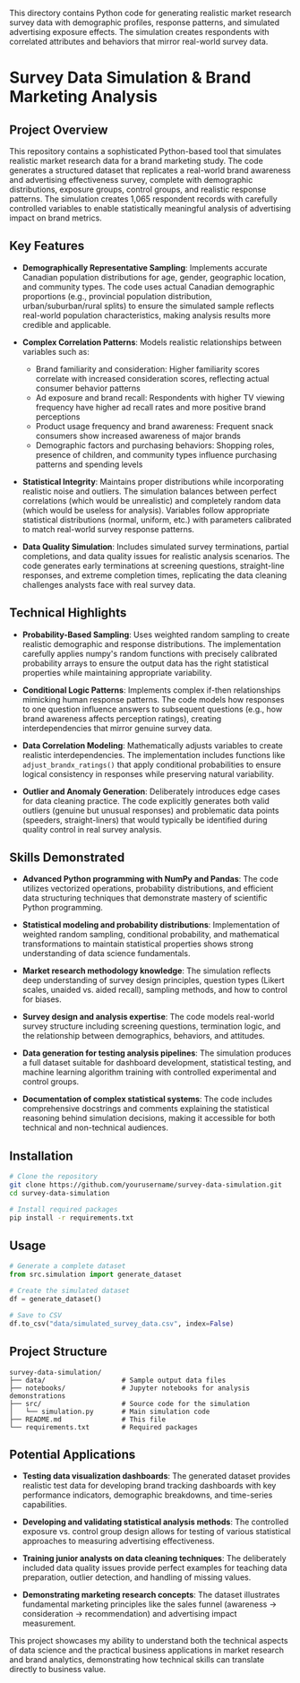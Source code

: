 This directory contains Python code for generating realistic market research survey data with demographic profiles, response patterns, and simulated advertising exposure effects. The simulation creates respondents with correlated attributes and behaviors that mirror real-world survey data.
# Survey Data Simulation & Brand Marketing Analysis

## Project Overview
This repository contains a sophisticated Python-based tool that simulates realistic market research data for a brand marketing study. The code generates a structured dataset that replicates a real-world brand awareness and advertising effectiveness survey, complete with demographic distributions, exposure groups, control groups, and realistic response patterns. The simulation creates 1,065 respondent records with carefully controlled variables to enable statistically meaningful analysis of advertising impact on brand metrics.

## Key Features

- **Demographically Representative Sampling**: Implements accurate Canadian population distributions for age, gender, geographic location, and community types. The code uses actual Canadian demographic proportions (e.g., provincial population distribution, urban/suburban/rural splits) to ensure the simulated sample reflects real-world population characteristics, making analysis results more credible and applicable.

- **Complex Correlation Patterns**: Models realistic relationships between variables such as:
  - Brand familiarity and consideration: Higher familiarity scores correlate with increased consideration scores, reflecting actual consumer behavior patterns
  - Ad exposure and brand recall: Respondents with higher TV viewing frequency have higher ad recall rates and more positive brand perceptions
  - Product usage frequency and brand awareness: Frequent snack consumers show increased awareness of major brands
  - Demographic factors and purchasing behaviors: Shopping roles, presence of children, and community types influence purchasing patterns and spending levels

- **Statistical Integrity**: Maintains proper distributions while incorporating realistic noise and outliers. The simulation balances between perfect correlations (which would be unrealistic) and completely random data (which would be useless for analysis). Variables follow appropriate statistical distributions (normal, uniform, etc.) with parameters calibrated to match real-world survey response patterns.

- **Data Quality Simulation**: Includes simulated survey terminations, partial completions, and data quality issues for realistic analysis scenarios. The code generates early terminations at screening questions, straight-line responses, and extreme completion times, replicating the data cleaning challenges analysts face with real survey data.

## Technical Highlights

- **Probability-Based Sampling**: Uses weighted random sampling to create realistic demographic and response distributions. The implementation carefully applies numpy's random functions with precisely calibrated probability arrays to ensure the output data has the right statistical properties while maintaining appropriate variability.

- **Conditional Logic Patterns**: Implements complex if-then relationships mimicking human response patterns. The code models how responses to one question influence answers to subsequent questions (e.g., how brand awareness affects perception ratings), creating interdependencies that mirror genuine survey data.

- **Data Correlation Modeling**: Mathematically adjusts variables to create realistic interdependencies. The implementation includes functions like `adjust_brandx_ratings()` that apply conditional probabilities to ensure logical consistency in responses while preserving natural variability.

- **Outlier and Anomaly Generation**: Deliberately introduces edge cases for data cleaning practice. The code explicitly generates both valid outliers (genuine but unusual responses) and problematic data points (speeders, straight-liners) that would typically be identified during quality control in real survey analysis.

## Skills Demonstrated

- **Advanced Python programming with NumPy and Pandas**: The code utilizes vectorized operations, probability distributions, and efficient data structuring techniques that demonstrate mastery of scientific Python programming.

- **Statistical modeling and probability distributions**: Implementation of weighted random sampling, conditional probability, and mathematical transformations to maintain statistical properties shows strong understanding of data science fundamentals.

- **Market research methodology knowledge**: The simulation reflects deep understanding of survey design principles, question types (Likert scales, unaided vs. aided recall), sampling methods, and how to control for biases.

- **Survey design and analysis expertise**: The code models real-world survey structure including screening questions, termination logic, and the relationship between demographics, behaviors, and attitudes.

- **Data generation for testing analysis pipelines**: The simulation produces a full dataset suitable for dashboard development, statistical testing, and machine learning algorithm training with controlled experimental and control groups.

- **Documentation of complex statistical systems**: The code includes comprehensive docstrings and comments explaining the statistical reasoning behind simulation decisions, making it accessible for both technical and non-technical audiences.

## Installation

```bash
# Clone the repository
git clone https://github.com/yourusername/survey-data-simulation.git
cd survey-data-simulation

# Install required packages
pip install -r requirements.txt
```

## Usage

```python
# Generate a complete dataset
from src.simulation import generate_dataset

# Create the simulated dataset
df = generate_dataset()

# Save to CSV
df.to_csv("data/simulated_survey_data.csv", index=False)
```

## Project Structure

```
survey-data-simulation/
├── data/                   # Sample output data files
├── notebooks/              # Jupyter notebooks for analysis demonstrations
├── src/                    # Source code for the simulation
│   └── simulation.py       # Main simulation code
├── README.md               # This file
└── requirements.txt        # Required packages
```

## Potential Applications

- **Testing data visualization dashboards**: The generated dataset provides realistic test data for developing brand tracking dashboards with key performance indicators, demographic breakdowns, and time-series capabilities.

- **Developing and validating statistical analysis methods**: The controlled exposure vs. control group design allows for testing of various statistical approaches to measuring advertising effectiveness.

- **Training junior analysts on data cleaning techniques**: The deliberately included data quality issues provide perfect examples for teaching data preparation, outlier detection, and handling of missing values.

- **Demonstrating marketing research concepts**: The dataset illustrates fundamental marketing principles like the sales funnel (awareness → consideration → recommendation) and advertising impact measurement.

This project showcases my ability to understand both the technical aspects of data science and the practical business applications in market research and brand analytics, demonstrating how technical skills can translate directly to business value.
